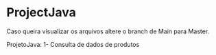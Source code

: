 # ProjectJava
Caso queira visualizar os arquivos altere o branch de Main para Master.

ProjetoJava:
1- Consulta de dados de produtos
